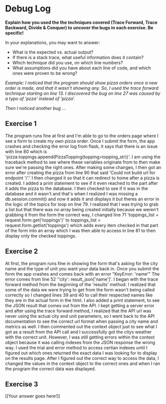 # Debug Log

**Explain how you used the the techniques covered (Trace Forward, Trace Backward, Divide & Conquer) to uncover the bugs in each exercise. Be specific!**

In your explanations, you may want to answer:

- What is the expected vs. actual output?
- If there is a stack trace, what useful information does it contain?
- Which technique did you use, on which line numbers?
- What assumptions did you have about each line of code, and which ones were proven to be wrong?

_Example: I noticed that the program should show pizza orders once a new order is made, and that it wasn't showing any. So, I used the trace forward technique starting on line 13. I discovered the bug on line 27 was caused by a typo of 'pzza' instead of 'pizza'._

_Then I noticed another bug ..._

## Exercise 1
The program runs fine at first and I'm able to go to the orders page where I see a form to create my own pizza order. Once I submit the form, the app crashes and checking the error log from flask, it says that there is an issue with line 80 which is 'pizza.toppings.append(PizzaTopping(topping=topping_str))'. I am using the traceback method to see where these variables originate from to then make sure we're passing the right ones. After making some changes, I then got an error after creating the pizza from line 90 that said 'Could not build url for endpoint '/'.' I then changed it so that it can redirect to home after a pizza is created. I added a print statement to see if it even reached to the part after it adds the pizza to the database. I then checked to see if it was in the database and it wasn't and that's when I realized I was missing a db.session.commit() and now it adds it and displays it but theres an error in the logic of the topics for loop on line 79. I realized that I was trying to grab a list but that there was no array being created initially because we weren't grabbing it from the form the correct way, I changed line 71 'toppings_list = request.form.get('toppings')' to toppings_list = request.form.getlist('toppings') which adds every item checked in that part of the form into an array which I was then able to access in line 81 to then display only the checked toppings.
## Exercise 2
At first, the program runs fine in showing the form that's asking for the city name and the type of unit you want your data back in. Once you submit the form the app crashes and comes back with an error "KeyError: 'name'" The error comes from line 52 ''city': result_json['name']'. I began with the trace forward method from the beginning of the 'results' method. I realized that some of the data we were trying to get from the form wasn't being called correctly so I changed lines 39 and 40 to call their respected names like they are in the actual form in the html. I also added a print statement, to see the JSON result that comes out from the API. I kept getting a server error and after using the trace forward method, I realized that the API url was never using the actual city and unit parameters, so I went back to the API documentation to see the correct url format when passing a city name and metrics as well. I then commented out the context object just to see what I got as a result from the API call and I successfully got the citys weather with the correct unit. However, I was still getting errors within the context object because it was calling indexes from the JSON response the wrong way. I used the trial and error method to access certian indexes until I figured out which ones returned the exact data I was looking for to display on the results page. After I figured out the correct way to access the data, I changed the values in the context object to the correct ones and when I ran the program the correct data was displayed.
## Exercise 3

[[Your answer goes here!]]
